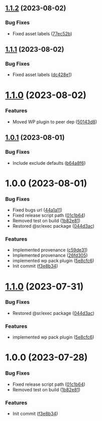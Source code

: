 ## [1.1.2](https://github.com/oblakstudio/semantic-release-wp-config/compare/v1.1.1...v1.1.2) (2023-08-02)


### Bug Fixes

* Fixed asset labels ([77ec52b](https://github.com/oblakstudio/semantic-release-wp-config/commit/77ec52ba00ea48859363393affe41757ea86ff3e))

## [1.1.1](https://github.com/oblakstudio/semantic-release-wp-config/compare/v1.1.0...v1.1.1) (2023-08-02)


### Bug Fixes

* Fixed asset labels ([dc428e1](https://github.com/oblakstudio/semantic-release-wp-config/commit/dc428e11f96f4fdb40e58c49892a7fa56d2181d6))

# [1.1.0](https://github.com/oblakstudio/semantic-release-wp-config/compare/v1.0.1...v1.1.0) (2023-08-02)


### Features

* Moved WP plugin to peer dep ([50143d8](https://github.com/oblakstudio/semantic-release-wp-config/commit/50143d86b29eac708a7e2e3403304afad9b60349))

## [1.0.1](https://github.com/oblakstudio/semantic-release-wp-config/compare/v1.0.0...v1.0.1) (2023-08-01)


### Bug Fixes

* Include exclude defaults ([b64a8f6](https://github.com/oblakstudio/semantic-release-wp-config/commit/b64a8f6bcddc55ddab17dc080fe9c4e22d715327))

# 1.0.0 (2023-08-01)


### Bug Fixes

* Fixed bugs url ([44a1a11](https://github.com/oblakstudio/semantic-release-wp-config/commit/44a1a1135cd31264fd2151a8b8b8080693e850df))
* Fixed release script path ([01c1b64](https://github.com/oblakstudio/semantic-release-wp-config/commit/01c1b6421e16299e37952d8bd00db2d33bd80ab9))
* Removed test on build ([1b82e81](https://github.com/oblakstudio/semantic-release-wp-config/commit/1b82e81de5614ddfc0d946b8f84842920d9fa373))
* Restored @sr/exec package ([044d3ac](https://github.com/oblakstudio/semantic-release-wp-config/commit/044d3ac2fbbdf2e8561d6269de2cd9757b1be7b3))


### Features

* Implemented provenance ([c59de31](https://github.com/oblakstudio/semantic-release-wp-config/commit/c59de3190a51679f6e5bdc9700e5bb19b45f5283))
* Implemented provenance ([26fd305](https://github.com/oblakstudio/semantic-release-wp-config/commit/26fd30579bd739b0eb508e0dd7e22ed593e901ce))
* implemented wp pack plugin ([5e8cfc6](https://github.com/oblakstudio/semantic-release-wp-config/commit/5e8cfc6725e8662f60f0fc8a3f3eaa5b8f842cde))
* Init commit ([f3e8b34](https://github.com/oblakstudio/semantic-release-wp-config/commit/f3e8b347eea5e8306fb12f66c69bf57fa6880053))

# [1.1.0](https://github.com/oblakstudio/semantic-release-wp-config/compare/v1.0.0...v1.1.0) (2023-07-31)


### Bug Fixes

* Restored @sr/exec package ([044d3ac](https://github.com/oblakstudio/semantic-release-wp-config/commit/044d3ac2fbbdf2e8561d6269de2cd9757b1be7b3))


### Features

* implemented wp pack plugin ([5e8cfc6](https://github.com/oblakstudio/semantic-release-wp-config/commit/5e8cfc6725e8662f60f0fc8a3f3eaa5b8f842cde))

# 1.0.0 (2023-07-28)


### Bug Fixes

* Fixed release script path ([01c1b64](https://github.com/oblakstudio/semantic-release-wp-config/commit/01c1b6421e16299e37952d8bd00db2d33bd80ab9))
* Removed test on build ([1b82e81](https://github.com/oblakstudio/semantic-release-wp-config/commit/1b82e81de5614ddfc0d946b8f84842920d9fa373))


### Features

* Init commit ([f3e8b34](https://github.com/oblakstudio/semantic-release-wp-config/commit/f3e8b347eea5e8306fb12f66c69bf57fa6880053))
